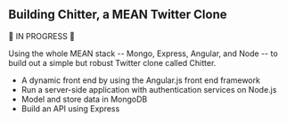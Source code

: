 Building Chitter, a MEAN Twitter Clone
-------------

🚧 IN PROGRESS 🚧

Using the whole MEAN stack -- Mongo, Express, Angular, and Node -- to build out a simple but robust Twitter clone called Chitter.

- A dynamic front end by using the Angular.js front end framework
- Run a server-side application with authentication services on Node.js
- Model and store data in MongoDB
- Build an API using Express
